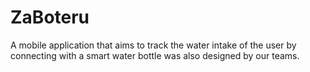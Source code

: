 # ZaBoteru

A mobile application that aims to track the water intake of the user by connecting with a smart water bottle was also designed by our teams.
